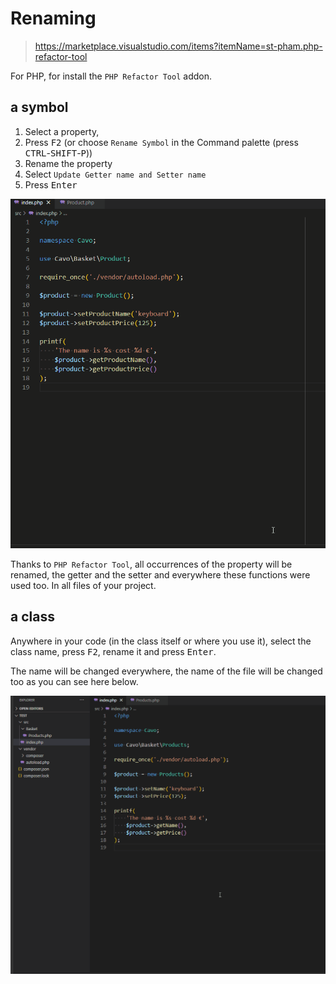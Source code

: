 # Renaming

> https://marketplace.visualstudio.com/items?itemName=st-pham.php-refactor-tool

For PHP, for install the `PHP Refactor Tool` addon.

## a symbol

1. Select a property,
2. Press <kbd>F2</kbd> (or choose `Rename Symbol` in the Command palette (press <kbd>CTRL</kbd>-<kbd>SHIFT</kbd>-<kbd>P</kbd>))
3. Rename the property
4. Select `Update Getter name and Setter name`
5. Press <kbd>Enter</kbd>

![Renaming a symbol](./images/rename_symbol.gif)

Thanks to `PHP Refactor Tool`, all occurrences of the property will be renamed, the getter and the setter and everywhere these functions were used too. In all files of your project.

## a class

Anywhere in your code (in the class itself or where you use it), select the class name, press <kbd>F2</kbd>, rename it and press <kbd>Enter</kbd>.

The name will be changed everywhere, the name of the file will be changed too as you can see here below.

![Renaming a class](./images/rename_class.gif)
